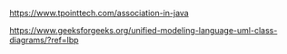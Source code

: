 https://www.tpointtech.com/association-in-java

https://www.geeksforgeeks.org/unified-modeling-language-uml-class-diagrams/?ref=lbp

